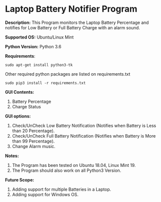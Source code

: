 # Laptop Battery Notifier Program

**Description:** This Program monitors the Laptop Battery Percentage and notifies for Low Battery or Full Battery Charge with an alarm sound.

**Supported OS:** Ubuntu/Linux Mint

**Python Version:** Python 3.6

**Requirements**:

```shell
sudo apt-get install python3-tk
```

Other required python packages are listed on requirements.txt

```shell
sudo pip3 install -r requirements.txt
```

**GUI Contents:**

1. Battery Percentage
2. Charge Status

**GUI options:**  

1. Check/UnCheck Low Battery Notification (Notifies when Battery is Less than 20 Percentage).
2. Check/UnCheck Full Battery Notification (Notifies when Battery is More than 99 Percentage).
3. Change Alarm music.

**Notes:**  

1. The Program has been tested on Ubuntu 18.04, Linux Mint 19.
2. The Program should also work on all Python3 Version.

**Future Scope:**  

1. Adding support for multiple Batteries in a Laptop.
2. Adding support for Windows OS.
